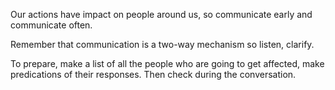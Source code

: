 Our actions have impact on people around us, so communicate early and communicate often. 

Remember that communication is a two-way mechanism so listen, clarify. 

To prepare, make a list of all the people who are going to get affected, make predications of their responses. Then check during the conversation. 
